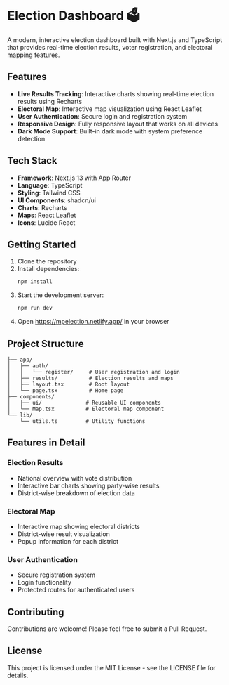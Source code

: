 # Election Dashboard 🗳️

A modern, interactive election dashboard built with Next.js and TypeScript that provides real-time election results, voter registration, and electoral mapping features.

## Features

- **Live Results Tracking**: Interactive charts showing real-time election results using Recharts
- **Electoral Map**: Interactive map visualization using React Leaflet
- **User Authentication**: Secure login and registration system
- **Responsive Design**: Fully responsive layout that works on all devices
- **Dark Mode Support**: Built-in dark mode with system preference detection

## Tech Stack

- **Framework**: Next.js 13 with App Router
- **Language**: TypeScript
- **Styling**: Tailwind CSS
- **UI Components**: shadcn/ui
- **Charts**: Recharts
- **Maps**: React Leaflet
- **Icons**: Lucide React

## Getting Started

1. Clone the repository
2. Install dependencies:
   ```bash
   npm install
   ```
3. Start the development server:
   ```bash
   npm run dev
   ```
4. Open https://mpelection.netlify.app/  in your browser

## Project Structure

```
├── app/
│   ├── auth/
│   │   └── register/     # User registration and login
│   ├── results/          # Election results and maps
│   ├── layout.tsx        # Root layout
│   └── page.tsx          # Home page
├── components/
│   ├── ui/              # Reusable UI components
│   └── Map.tsx          # Electoral map component
└── lib/
    └── utils.ts         # Utility functions
```

## Features in Detail

### Election Results
- National overview with vote distribution
- Interactive bar charts showing party-wise results
- District-wise breakdown of election data

### Electoral Map
- Interactive map showing electoral districts
- District-wise result visualization
- Popup information for each district

### User Authentication
- Secure registration system
- Login functionality
- Protected routes for authenticated users

## Contributing

Contributions are welcome! Please feel free to submit a Pull Request.

## License

This project is licensed under the MIT License - see the LICENSE file for details.
